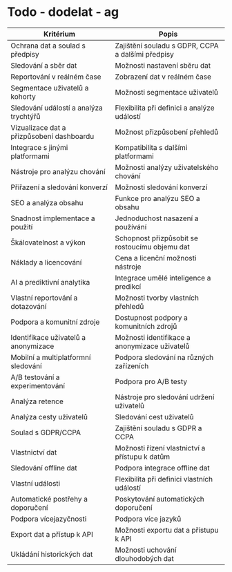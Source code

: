 # Todo - dodelat - ag

| Kritérium                                 | Popis                                             |
| ----------------------------------------- | ------------------------------------------------- |
| Ochrana dat a soulad s předpisy           | Zajištění souladu s GDPR, CCPA a dalšími předpisy |
| Sledování a sběr dat                      | Možnosti nastavení sběru dat                      |
| Reportování v reálném čase                | Zobrazení dat v reálném čase                      |
| Segmentace uživatelů a kohorty            | Možnosti segmentace uživatelů                     |
| Sledování událostí a analýza trychtýřů    | Flexibilita při definici a analýze událostí       |
| Vizualizace dat a přizpůsobení dashboardu | Možnost přizpůsobení přehledů                     |
| Integrace s jinými platformami            | Kompatibilita s dalšími platformami               |
| Nástroje pro analýzu chování              | Možnosti analýzy uživatelského chování            |
| Přiřazení a sledování konverzí            | Možnosti sledování konverzí                       |
| SEO a analýza obsahu                      | Funkce pro analýzu SEO a obsahu                   |
| Snadnost implementace a použití           | Jednoduchost nasazení a používání                 |
| Škálovatelnost a výkon                    | Schopnost přizpůsobit se rostoucímu objemu dat    |
| Náklady a licencování                     | Cena a licenční možnosti nástroje                 |
| AI a prediktivní analytika                | Integrace umělé inteligence a predikcí            |
| Vlastní reportování a dotazování          | Možnosti tvorby vlastních přehledů                |
| Podpora a komunitní zdroje                | Dostupnost podpory a komunitních zdrojů           |
| Identifikace uživatelů a anonymizace      | Možnosti identifikace a anonymizace uživatelů     |
| Mobilní a multiplatformní sledování       | Podpora sledování na různých zařízeních           |
| A/B testování a experimentování           | Podpora pro A/B testy                             |
| Analýza retence                           | Nástroje pro sledování udržení uživatelů          |
| Analýza cesty uživatelů                   | Sledování cest uživatelů                          |
| Soulad s GDPR/CCPA                        | Zajištění souladu s GDPR a CCPA                   |
| Vlastnictví dat                           | Možnosti řízení vlastnictví a přístupu k datům    |
| Sledování offline dat                     | Podpora integrace offline dat                     |
| Vlastní události                          | Flexibilita při definici vlastních událostí       |
| Automatické postřehy a doporučení         | Poskytování automatických doporučení              |
| Podpora vícejazyčnosti                    | Podpora více jazyků                               |
| Export dat a přístup k API                | Možnosti exportu dat a přístupu k API             |
| Ukládání historických dat                 | Možnosti uchování dlouhodobých dat                |
